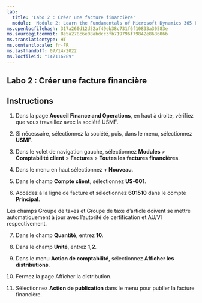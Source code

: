 ```yaml
---
lab:
  title: 'Labo 2 : Créer une facture financière'
  module: 'Module 2: Learn the Fundamentals of Microsoft Dynamics 365 Finance'
ms.openlocfilehash: 317a260d12d52af49eb38c731f6f10833a30583e
ms.sourcegitcommit: 8e5a278c6e08abdcc3fb719796f79842e868606b
ms.translationtype: HT
ms.contentlocale: fr-FR
ms.lasthandoff: 07/14/2022
ms.locfileid: "147116289"
---
```

## <a name="lab-2---create-a-free-text-invoice"></a>Labo 2 : Créer une facture financière

## <a name="instructions"></a>Instructions

1. Dans la page **Accueil Finance and Operations**, en haut à droite, vérifiez que vous travaillez avec la société USMF.

2. Si nécessaire, sélectionnez la société, puis, dans le menu, sélectionnez **USMF**.

3. Dans le volet de navigation gauche, sélectionnez **Modules** > **Comptabilité client** > **Factures** > **Toutes les factures financières**.

4. Dans le menu en haut sélectionnez **+ Nouveau**.

5. Dans le champ **Compte client**, sélectionnez **US-001**.

6. Accédez à la ligne de facture et sélectionnez **601510** dans le compte **Principal**.

Les champs Groupe de taxes et Groupe de taxe d’article doivent se mettre automatiquement à jour avec l’autorité de certification et AU/VI respectivement.

7. Dans le champ **Quantité**, entrez **10**.

8. Dans le champ **Unité**, entrez **1,2**.

9. Dans le menu **Action de comptabilité**, sélectionnez **Afficher les distributions**. 

10. Fermez la page Afficher la distribution.

11. Sélectionnez **Action de publication** dans le menu pour publier la facture financière.
